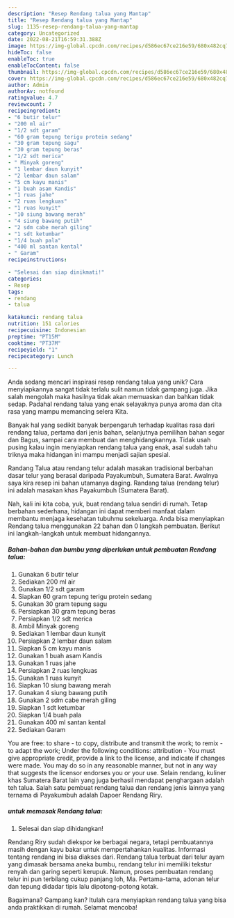 ```yaml
---
description: "Resep Rendang talua yang Mantap"
title: "Resep Rendang talua yang Mantap"
slug: 1135-resep-rendang-talua-yang-mantap
category: Uncategorized
date: 2022-08-21T16:59:31.388Z
image: https://img-global.cpcdn.com/recipes/d586ec67ce216e59/680x482cq70/rendang-talua-foto-resep-utama.jpg
hideToc: false
enableToc: true
enableTocContent: false
thumbnail: https://img-global.cpcdn.com/recipes/d586ec67ce216e59/680x482cq70/rendang-talua-foto-resep-utama.jpg
cover: https://img-global.cpcdn.com/recipes/d586ec67ce216e59/680x482cq70/rendang-talua-foto-resep-utama.jpg
author: Admin
authorAv: notfound
ratingvalue: 4.7
reviewcount: 7
recipeingredient:
- "6 butir telur"
- "200 ml air"
- "1/2 sdt garam"
- "60 gram tepung terigu protein sedang"
- "30 gram tepung sagu"
- "30 gram tepung beras"
- "1/2 sdt merica"
- " Minyak goreng"
- "1 lembar daun kunyit"
- "2 lembar daun salam"
- "5 cm kayu manis"
- "1 buah asam Kandis"
- "1 ruas jahe"
- "2 ruas lengkuas"
- "1 ruas kunyit"
- "10 siung bawang merah"
- "4 siung bawang putih"
- "2 sdm cabe merah giling"
- "1 sdt ketumbar"
- "1/4 buah pala"
- "400 ml santan kental"
- " Garam"
recipeinstructions:

- "Selesai dan siap dinikmati!"
categories:
- Resep
tags:
- rendang
- talua

katakunci: rendang talua 
nutrition: 151 calories
recipecuisine: Indonesian
preptime: "PT15M"
cooktime: "PT37M"
recipeyield: "1"
recipecategory: Lunch

---
```





Anda sedang mencari inspirasi resep rendang talua yang unik? Cara menyiapkannya sangat tidak terlalu sulit namun tidak gampang juga. Jika salah mengolah maka hasilnya tidak akan memuaskan dan bahkan tidak sedap. Padahal rendang talua yang enak selayaknya punya aroma dan cita rasa yang mampu memancing selera Kita.





Banyak hal yang sedikit banyak berpengaruh terhadap kualitas rasa dari rendang talua, pertama dari jenis bahan, selanjutnya pemilihan bahan segar dan Bagus, sampai cara membuat dan menghidangkannya. Tidak usah pusing kalau ingin menyiapkan rendang talua yang enak,      asal sudah tahu triknya maka hidangan ini mampu menjadi sajian spesial.














Randang Talua atau rendang telur adalah masakan tradisional berbahan dasar telur yang berasal daripada Payakumbuh, Sumatera Barat. Awalnya saya kira resep ini bahan utamanya daging. Randang talua (rendang telur) ini adalah masakan khas Payakumbuh (Sumatera Barat).






Nah, kali ini kita coba, yuk, buat rendang talua sendiri di rumah. Tetap berbahan sederhana, hidangan ini dapat memberi manfaat dalam membantu menjaga kesehatan tubuhmu sekeluarga. Anda bisa menyiapkan Rendang talua menggunakan 22 bahan dan 0 langkah pembuatan. Berikut ini langkah-langkah untuk membuat hidangannya.

<!--inarticleads1-->

##### Bahan-bahan dan bumbu yang diperlukan untuk pembuatan Rendang talua:

1. Gunakan 6 butir telur
1. Sediakan 200 ml air
1. Gunakan 1/2 sdt garam
1. Siapkan 60 gram tepung terigu protein sedang
1. Gunakan 30 gram tepung sagu
1. Persiapkan 30 gram tepung beras
1. Persiapkan 1/2 sdt merica
1. Ambil  Minyak goreng
1. Sediakan 1 lembar daun kunyit
1. Persiapkan 2 lembar daun salam
1. Siapkan 5 cm kayu manis
1. Gunakan 1 buah asam Kandis
1. Gunakan 1 ruas jahe
1. Persiapkan 2 ruas lengkuas
1. Gunakan 1 ruas kunyit
1. Siapkan 10 siung bawang merah
1. Gunakan 4 siung bawang putih
1. Gunakan 2 sdm cabe merah giling
1. Siapkan 1 sdt ketumbar
1. Siapkan 1/4 buah pala
1. Gunakan 400 ml santan kental
1. Sediakan  Garam


You are free: to share - to copy, distribute and transmit the work; to remix - to adapt the work; Under the following conditions: attribution - You must give appropriate credit, provide a link to the license, and indicate if changes were made. You may do so in any reasonable manner, but not in any way that suggests the licensor endorses you or your use. Selain rendang, kuliner khas Sumatera Barat lain yang juga berhasil mendapat penghargaan adalah teh talua. Salah satu pembuat rendang talua dan rendang jenis lainnya yang ternama di Payakumbuh adalah Dapoer Rendang Riry. 

<!--inarticleads2-->

#####  untuk memasak Rendang talua:


1. Selesai dan siap dihidangkan!

Rendang Riry sudah diekspor ke berbagai negara, tetapi pembuatannya masih dengan kayu bakar untuk mempertahankan kualitas. Informasi tentang rendang ini bisa diakses dari. Rendang talua terbuat dari telur ayam yang dimasak bersama aneka bumbu, rendang telur ini memiliki tekstur renyah dan garing seperti kerupuk. Namun, proses pembuatan rendang telur ini pun terbilang cukup panjang loh, Ma. Pertama-tama, adonan telur dan tepung didadar tipis lalu dipotong-potong kotak. 

Bagaimana? Gampang kan? Itulah cara menyiapkan rendang talua yang bisa anda praktikkan di rumah. Selamat mencoba!
